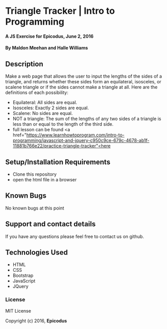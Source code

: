# Triangle Tracker | Intro to Programming

#### A JS Exercise for Epicodus, June 2, 2016

#### By **Maldon Meehan and Halle Williams**

## Description
Make a web page that allows the user to input the lengths of the sides of a triangle, and returns whether these sides form an equilateral, isosceles, or scalene triangle or if the sides cannot make a triangle at all. Here are the definitions of each possibility:

* Equilateral: All sides are equal.
* Isosceles: Exactly 2 sides are equal.
* Scalene: No sides are equal.
* NOT a triangle: The sum of the lengths of any two sides of a triangle is less than or equal to the length of the third side.
* full lesson can be found
<a href="https://www.learnhowtoprogram.com/intro-to-programming/javascript-and-jquery-c950c9ce-679c-4678-ab1f-11881b766e22/practice-triangle-tracker"<here</a>

## Setup/Installation Requirements

* Clone this repository
* open the html file in a browser

## Known Bugs

No known bugs at this point

## Support and contact details

If you have any questions please feel free to contact us on github.

## Technologies Used

* HTML
* CSS
* Bootstrap
* JavaScript
* JQuery

### License

MIT License

Copyright (c) 2016, **Epicodus**
